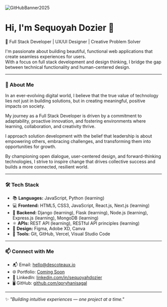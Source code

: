 
![GitHubBanner2025](https://github.com/user-attachments/assets/06c2d268-a3a6-4819-bc92-c431c3934f3e)

# Hi, I'm Sequoyah Dozier 👋

🎯 Full Stack Developer | UX/UI Designer | Creative Problem Solver

I'm passionate about building beautiful, functional web applications that create seamless experiences for users.  
With a focus on full stack development and design thinking, I bridge the gap between technical functionality and human-centered design.

---

### 🚀 About Me
In an ever-evolving digital world, I believe that the true value of technology lies not just in building solutions, but in creating meaningful, positive impacts on society.  

My journey as a Full Stack Developer is driven by a commitment to adaptability, proactive innovation, and fostering environments where learning, collaboration, and creativity thrive.  

I approach solution development with the belief that leadership is about empowering others, embracing challenges, and transforming them into opportunities for growth.  

By championing open dialogue, user-centered design, and forward-thinking technologies, I strive to inspire change that drives collective success and builds a more connected, resilient world.

---

### 🛠 Tech Stack
- 📚 **Languages:** JavaScript, Python (learning)
- 💻 **Frontend:** HTML5, CSS3, JavaScript, React.js, Next.js (learning)
- 🧩 **Backend:** Django (learning), Flask (learning), Node.js (learning), Express.js (learning), MongoDB (learning)
- ⚛️ **APIs:** REST API (learning), RESTful API principles (learning)
- 🎨 **Design:** Figma, Adobe XD, Canva
- 🧰 **Tools:** Git, GitHub, Vercel, Visual Studio Code

---

### 📫 Connect with Me
- 📬 Email: [hello@descoteaux.io](mailto:hello@descoteaux.io)
- 🌐 Portfolio: [Coming Soon](#) <!-- update with your live link later -->
- 💼 LinkedIn: [linkedin.com/in/sequoyahdozier](https://linkedin.com/in/sequoyahdozier)
- 🖥️ GitHub: [github.com/qoryhanisagal](https://github.com/qoryhanisagal)

---

✨ *"Building intuitive experiences — one project at a time."*
